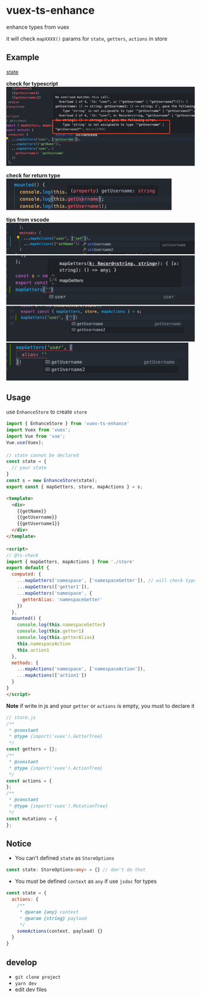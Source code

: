 # vuex-ts-enhance

enhance types from vuex 

it will check `mapXXXX()` params for `state`, `getters`, `actions` in store

## Example

[state](./dev/store.ts)

**check for typescript**
![](example/2020-04-30-18-48-36.png)

**check for return type**
![](example/2020-04-30-18-49-06.png)

**tips from vscode**
![](example/2020-04-30-18-49-23.png)
![](example/2020-05-14-19-29-15.png)
![](example/2020-05-14-19-29-28.png)
![](example/2020-05-14-19-34-36.png)

## Usage

use `EnhanceStore` to create `store`

```ts
import { EnhanceStore } from 'vuex-ts-enhance'
import Vuex from 'vuex';
import Vue from 'vue';
Vue.use(Vuex);

// state cannot be declared
const state = {
  // your state
}
const s = new EnhanceStore(state);
export const { mapGetters, store, mapActions } = s;

```

```html
<template>
  <div>
    {{getName}}
    {{getUsername}}
    {{getUsername1}}
  </div>
</template>

<script>
// @ts-check
import { mapGetters, mapActions } from './store'
export default {
  computed: {
    ...mapGetters('namespace', ['namespaceGetter']), // will check type
    ...mapGetters(['getter1']),
    ...mapGetters('namespace', {
      getterAlias: 'namespaceGetter'
    })
  },
  mounted() {
    console.log(this.namespaceGetter)
    console.log(this.getter1)
    console.log(this.getterAlias)
    this.namespaceAction
    this.action1
  },
  methods: {
    ...mapActions('namespace', ['namespaceAction']),
    ...mapActions(['action1'])
  }
}
</script>
```

**Note**
if write in js and your `getter` or `actions` is empty, you must to declare it

```js
// store.js
/**
 * @constant
 * @type {import('vuex').GetterTree}
 */
const getters = {};
/**
 * @constant
 * @type {import('vuex').ActionTree}
 */
const actions = {
};
/**
 * @constant
 * @type {import('vuex').MutationTree}
 */
const mutations = {
};
```

## Notice

- You can't defined `state` as `StoreOptions`

```typescript
const state: StoreOptions<any> = {} // don't do that
```

- You must be defined `context` as `any` if use `jsdoc` for types

```javascript
const state = {
  actions: {
    /**
     * @param {any} context
     * @param {string} payload
     */
    someActions(context, payload) {}
  }
}
```

## develop

- `git clone project`
- `yarn dev`
- edit dev files
